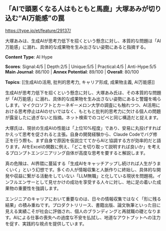 ## 「AIで頭悪くなる人はもともと馬鹿」大塚あみが切り込む“AI万能感”の罠

https://type.jp/et/feature/29137/

大塚あみは、生成AIが思考力低下を招くという懸念に対し、本質的な問題は「AI万能感」に溺れ、具体的な成果物を生み出さない姿勢にあると指摘する。

**Content Type**: AI Hype

**Scores**: Signal:4/5 | Depth:2/5 | Unique:5/5 | Practical:4/5 | Anti-Hype:5/5
**Main Journal**: 86/100 | **Annex Potential**: 89/100 | **Overall**: 80/100

**Topics**: [[生成AIの活用, 批判的思考力, キャリア形成, 成果物主義, AI万能感]]

生成AIが思考力低下を招くという懸念に対し、大塚あみ氏は、その本質的な問題が「AI万能感」に溺れ、具体的な成果物を生み出さない姿勢にあると警鐘を鳴らします。マイクロソフトとカーネギーメロン大学の調査にも触れつつ、AI活用における思考停止はAIのせいではなく、もともと批判的思考力に欠ける個人の問題が露呈したに過ぎないと指摘。ネット検索でのコピペと同じ構造だと捉えます。

大塚氏は、現状の生成AIの性能は「上位10%程度」であり、安易に丸投げすればかえって思考を促されると主張。自身の開発経験から、Claude Codeでバグ修正を行う際も、まず自身で原因を仮説立ててからAIと協調する方が効率的だと語ります。AIをExcelの関数に例え、「どこを切り取って説明すれば良いか」を考えるプロンプトエンジニアリング自体が高度な思考を要すると解説します。

真の危険は、AI界隈に蔓延する「生成AIをキャッチアップし続ければ人生がうまくいく」という幻想です。多くの人が情報収集と人脈作りに終始し、具体的な開発や収益に繋がる活動をしていない「LLM無職」と化している現状を問題視。インフルエンサーとして見せかけの成功を享受する人々に対し、地に足の着いた成果物の重要性を強調します。

エンジニアのキャリアにおいて重要なのは、日々の情報収集ではなく「形に残る結果」の積み重ねです。プロダクトリリース、書籍出版、論文執筆といった目に見える実績こそが社会に評価され、個人のブランディングと再就職の礎となります。AIによる仕事の喪失への過度な不安を払拭し、地道なアウトプットへの注力を促す、実践的な視点を提供しています。